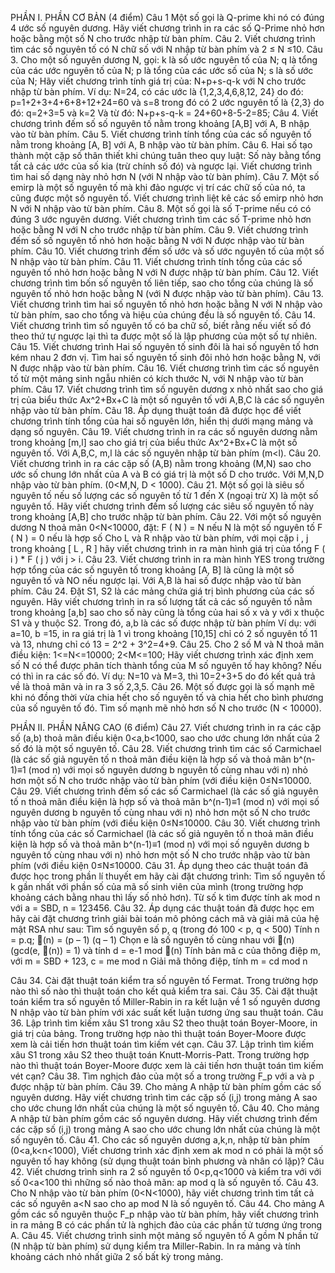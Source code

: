 PHẦN I. PHẦN CƠ BẢN (4 điểm)
Câu 1 Một số gọi là Q-prime khi nó có đúng 4 ước số nguyên dương. Hãy viết chương trình in ra các số Q-Prime nhỏ hơn hoặc bằng một số N cho trước nhập từ bàn phím.
Câu 2. Viết chương trình tìm các số nguyên tố có N chữ số với N nhập từ bàn phím và 2 ≤ N ≤10.
Câu 3. Cho một số nguyên dương N, gọi:
	k là số ước nguyên tố của N;
	q là tổng của các ước nguyên tố của N;
	p là tổng của các ước số của N;
	s là số ước của N;
Hãy viết chương trình tính giá trị của: N+p+s-q-k với N cho trước nhập từ bàn phím.
Ví dụ: N=24, có các ước là {1,2,3,4,6,8,12, 24} do đó: 
p=1+2+3+4+6+8+12+24=60 và s=8
trong đó có 2 ước nguyên tố là {2,3} do đó:
q=2+3=5 và k=2
Và từ đó: N+p+s-q-k = 24+60+8-5-2=85;
Câu 4. Viết chương trình đếm số số nguyên tố nằm trong khoảng [A,B] với A, B nhập vào từ bàn phím.
Câu 5. Viết chương trình tính tổng của các số nguyên tố nằm trong khoảng [A, B] với A, B nhập vào từ bàn phím.
Câu 6. Hai số tạo thành một cặp số thân thiết khi chúng tuân theo quy luật: Số này bằng tổng tất cả các ước của số kia (trừ chính số đó) và ngược lại. Viết chương trình tìm hai số dạng này nhỏ hơn N (với N nhập vào từ bàn phím).
Câu 7. Một số emirp là một số nguyên tố mà khi đảo ngược vị trí các chữ số của nó, ta cũng được một số nguyên tố. Viết chương trình liệt kê các số emirp nhỏ hơn N với N nhập vào từ bàn phím.
Câu 8. Một số gọi là số Т-prime nếu có có đúng 3 ước nguyên dương. Viết chương trình tìm các số Т-prime nhỏ hơn hoặc bằng N với N cho trước nhập từ bàn phím.
Câu 9. Viết chương trình đếm số số nguyên tố nhỏ hơn hoặc bằng N với N được nhập vào từ bàn phím.
Câu 10. Viết chương trình đếm số ước và số ước nguyên tố của một số N nhập vào từ bàn phím.
Câu 11. Viết chương trình tính tổng của các số nguyên tố nhỏ hơn hoặc bằng N với N được nhập từ bàn phím. 
Câu 12. Viết chương trình tìm bốn số nguyên tố liên tiếp, sao cho tổng của chúng là số nguyên tố nhỏ hơn hoặc bằng N (với N được nhập vào từ bàn phím).
Câu 13. Viết chương trình tìm hai số nguyên tố nhỏ hơn hoặc bằng N với N nhập vào từ bàn phím, sao cho tổng và hiệu của chúng đều là số nguyên tố.
Câu 14. Viết chương trình tìm số nguyên tố có ba chữ số, biết rằng nếu viết số đó theo thứ tự ngược lại thì ta được một số là lập phương của một số tự nhiên.
Câu 15. Viết chương trình Hai số nguyên tố sinh đôi là hai số nguyên tố hơn kém nhau 2 đơn vị. Tìm hai số nguyên tố sinh đôi nhỏ hơn hoặc bằng N, với N được nhập vào từ bàn phím.
Câu 16. Viết chương trình tìm các số nguyên tố từ một mảng sinh ngẫu nhiên có kích thước N, với N nhập vào từ bàn phím.
Câu 17. Viết chương trình tìm số nguyên dương x nhỏ nhất sao cho giá trị của biểu thức Ax^2+Bx+C là một số nguyên tố với A,B,C là các số nguyên nhập vào từ bàn phím. 
Câu 18. Áp dụng thuật toán đã được học để viết chương trình tính tổng của hai số nguyên lớn, hiển thị dưới mạng mảng và dạng số nguyên.
Câu 19. Viết chương trình in ra các số nguyên dương nằm trong khoảng [m,l] sao cho giá trị của biểu thức Ax^2+Bx+C là một số nguyên tố. Với A,B,C, m,l là các số nguyên nhập từ bàn phím (m<l).
Câu 20. Viết chương trình in ra các cặp số (A,B) nằm trong khoảng (M,N) sao cho ước số chung lớn nhất của A và B có giá trị là một số D cho trước. Với M,N,D nhập vào từ bàn phím. (0<M,N, D < 1000).
Câu 21. Một số gọi là siêu số nguyên tố nếu số lượng các số nguyên tố từ 1 đến X (ngoại trừ X) là một số nguyên tố. Hãy viết chương trình đếm số lượng các siêu số nguyên tố này trong khoảng [A,B] cho trước nhập từ bàn phím.
Câu 22. Với một số nguyên dương N thoả mãn 0<N<10000, đặt:
F ( N ) = N nếu N là một số nguyên tố
F ( N ) = 0 nếu là hợp số 
Cho  L và R nhập vào từ bàn phím, với mọi cặp i , j trong khoảng [ L , R ] hãy viết chương trình in ra màn hình giá trị của tổng F ( i ) * F ( j ) với  j > i. 
Câu 23. Viết chương trình in ra màn hình YES trong trường hợp tổng của các số nguyên tố trong khoảng [A, B] là cũng là một số nguyên tố và NO nếu ngược lại. Với A,B là hai số được nhập vào từ bàn phím. 
Câu 24. Đặt S1, S2 là các mảng chứa giá trị bình phương của các số nguyên. Hãy viết chương trình in ra số lượng tất cả các số nguyên tố nằm trong khoảng [a,b] sao cho số này cũng là tổng của hai số x và y với x thuộc S1 và y thuộc S2. Trong đó, a,b là các số được nhập từ bàn phím
Ví dụ: với a=10, b =15, in ra giá trị là 1 vì trong khoảng [10,15] chỉ có 2 số nguyên tố 11 và 13, nhưng chỉ có 13 = 2^2 + 3^2=4+9.
Câu 25. Cho 2 số M và N thoả mãn điều kiện: 1<=N<=10000; 2<M<=100; Hãy viết chương trình xác định xem số N có thể được phân tích thành tổng của M số nguyên tố hay không? Nếu có thì in ra các số đó. 
Ví dụ: N=10 và M=3, thì 10=2+3+5 do đó kết quả trả về là thoả mãn và in ra 3 số 2,3,5.
Câu 26. Một số được gọi là số mạnh mẽ khi nó đồng thời vừa chia hết cho số nguyên tố và chia hết cho bình phương của số nguyên tố đó. Tìm số mạnh mẽ nhỏ hơn số N cho trước (N < 10000).



PHẦN II. PHẦN NÂNG CAO (6 điểm)
Câu 27. Viết chương trình in ra các cặp số (a,b) thoả mãn điều kiện 0<a,b<1000, sao cho ước chung lớn nhất của 2 số đó là một số nguyên tố.
Câu 28. Viết chương trình tìm các số Carmichael (là các số giả nguyên tố n thoả mãn điều kiện là hợp số và thoả mãn b^(n-1)≡1 (mod n) với mọi số nguyên dương b nguyên tố cùng nhau với n) nhỏ hơn một số N cho trước nhập vào từ bàn phím (với điều kiện 0≤N≤10000.
Câu 29. Viết chương trình đếm số các số Carmichael (là các số giả nguyên tố n thoả mãn điều kiện là hợp số và thoả mãn b^(n-1)≡1 (mod n) với mọi số nguyên dương b nguyên tố cùng nhau với n) nhỏ hơn một số N cho trước nhập vào từ bàn phím (với điều kiện 0≤N≤10000.
Câu 30. Viết chương trình tính tổng của các số Carmichael (là các số giả nguyên tố n thoả mãn điều kiện là hợp số và thoả mãn b^(n-1)≡1 (mod n) với mọi số nguyên dương b nguyên tố cùng nhau với n) nhỏ hơn một số N cho trước nhập vào từ bàn phím (với điều kiện 0≤N≤10000.
Câu 31. Áp dụng theo các thuật toán đã được học trong phần lí thuyết em hãy cài đặt chương trình: 
	Tìm số nguyên tố k gần nhất với phần số của mã số sinh viên của mình (trong trường hợp khoảng cách bằng nhau thì lấy số nhỏ hơn).
	Từ số k tìm được tính ak mod n với a = SBD, n = 123456.
Câu 32. Áp dụng các thuật toán đã được học em hãy cài đặt chương trình giải bài toán mô phỏng cách mã và giải mã của hệ mật RSA như sau:
	Tìm số nguyên số p, q (trong đó 100 < p, q < 500)
	Tính n = p.q; (n) = (p – 1) (q – 1) 
	Chọn e là số nguyên tố cùng nhau với (n) (gcd(e, (n)) = 1) và tính d = e-1 mod (n)
	Tính bản mã c của thông điệp m, với m = SBD + 123, c = me mod n
	Giải mã thông điệp, tính m = cd mod n 

Câu 34. Cài đặt thuật toán kiểm tra số nguyên tố Fermat. Trong trường hợp nào thì số nào thì thuật toán cho kết quả kiểm tra sai.
Câu 35. Cài đặt thuật toán kiểm tra số nguyên tố Miller-Rabin in ra kết luận về 1 số nguyên dương N nhập vào từ bàn phím với xác suất kết luận tương ứng sau thuật toán. 
Câu 36. Lập trình tìm kiếm xâu S1 trong xâu S2 theo thuật toán Boyer-Moore, in giá trị của bảng. Trong trường hợp nào thì thuật toán Boyer-Moore được xem là cải tiến hơn thuật toán tìm kiếm vét cạn.
Câu 37. Lập trình tìm kiếm xâu S1 trong xâu S2 theo thuật toán Knutt-Morris-Patt. Trong trường hợp nào thì thuật toán Boyer-Moore được xem là cải tiến hơn thuật toán tìm kiếm vét cạn?
Câu 38. Tìm nghịch đảo của một số a trong trường F_p với a và p được nhập từ bàn phím.
Câu 39. Cho mảng A nhập từ bàn phím gồm các số nguyên dương. Hãy viết chương trình tìm các cặp số (i,j) trong mảng A sao cho ước chung lớn nhất của chúng là một số nguyên tố.
Câu 40. Cho mảng A nhập từ bàn phím gồm các số nguyên dương. Hãy viết chương trình đếm các cặp số (i,j) trong mảng A sao cho ước chung lớn nhất của chúng là một số nguyên tố.
Câu 41. Cho các số nguyên dương a,k,n, nhập từ bàn phím (0<a,k<n<1000), Viết chương trình xác định xem ak mod n có phải là một số nguyên tố hay không (sử dụng thuật toán bình phương và nhân có lặp)?
Câu 42. Viết chương trình sinh ra 2 số nguyên tố 0<p,q<1000 và kiểm tra với với số 0<a<100 thì những số nào thoả mãn: ap mod q là số nguyên tố. 
Câu 43. Cho N nhập vào từ bàn phím (0<N<1000), hãy viết chương trình tìm tất cả các số nguyên a<N sao cho ap mod N là số nguyên tố.
Câu 44. Cho mảng A gồm các số nguyên thuộc F_p nhập vào từ bàn phím, hãy viết chương trình in ra mảng B có các phần tử là nghịch đảo của các phần tử tương ứng trong A. 
Câu 45. Viết chương trình sinh một mảng số nguyên tố A gồm N phần tử (N nhập từ bàn phím) sử dụng kiểm tra Miller-Rabin. In ra mảng và tính khoảng cách nhỏ nhất giữa 2 số bất kỳ trong mảng. 
